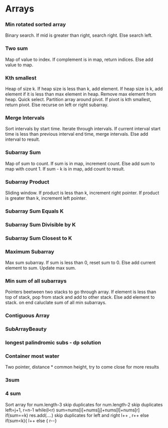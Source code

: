# Arrays

### Min rotated sorted array
Binary search. If mid is greater than right, search right. Else search left.

### Two sum
Map of value to index. If complement is in map, return indices. Else add value to map.
### Kth smallest 
Heap of size k. If heap size is less than k, add element. If heap size is k, add element if it is less than max element in heap. Remove max element from heap.
Quick select. Partition array around pivot. If pivot is kth smallest, return pivot. Else recurse on left or right subarray.
### Merge Intervals
Sort intervals by start time. Iterate through intervals. If current interval start time is less than previous interval end time, merge intervals. Else add interval to result.
### Subarray Sum
Map of sum to count. If sum is in map, increment count. Else add sum to map with count 1. If sum - k is in map, add count to result.
### Subarray Product
Sliding window. If product is less than k, increment right pointer. If product is greater than k, increment left pointer.
### Subarray Sum Equals K
### Subarray Sum Divisible by K
### Subarray Sum Closest to K

### Maximum Subarray
Max sum subarray. If sum is less than 0, reset sum to 0. Else add current element to sum. Update max sum.
### Min sum of all subarrays
Pointers beetween two stacks to go through array. If element is less than top of stack, pop from stack and add to other stack. Else add element to stack.
on end caluclate sum of all min subarrays.

### Contiguous Array
### SubArrayBeauty

### longest palindromic subs - dp solution

### Container most water
Two pointer, distance * common height, try to come close for more results

### 3sum


### 4 sum
Sort array
for num.length-3 
    skip duplicates
    for num.length-2
    skip duplicates
    left=j+1, r=n-1
    while(l<r) 
        sum=nums[i]+nums[j]+nums[l]+nums[r]
        if(sum==k) 
            res.add(....)
            skip duplicates for left and right
            l++ , r++
        else if(sum<k){
            l++
        else {
            r--}


